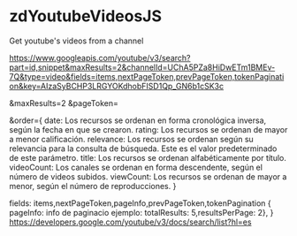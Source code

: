# zdYoutubeVideosJS
Get youtube's videos from a channel

https://www.googleapis.com/youtube/v3/search?part=id,snippet&maxResults=2&channelId=UChA5PZa8HiDwETm1BMEv-7Q&type=video&fields=items,nextPageToken,prevPageToken,tokenPagination&key=AIzaSyBCHP3LRGYOKdhobFISD1Qp_GN6b1cSK3c

&maxResults=2
&pageToken=

&order={
	date: Los recursos se ordenan en forma cronológica inversa, según la fecha en que se crearon.
	rating: Los recursos se ordenan de mayor a menor calificación.
	relevance: Los recursos se ordenan según su relevancia para la consulta de búsqueda. Este es el valor predeterminado de este parámetro.
	title: Los recursos se ordenan alfabéticamente por título.
	videoCount: Los canales se ordenan en forma descendente, según el número de videos subidos.
	viewCount: Los recursos se ordenan de mayor a menor, según el número de reproducciones.
}

fields: items,nextPageToken,pageInfo,prevPageToken,tokenPagination
	{
		pageInfo: info de paginacio ejemplo: totalResults: 5,resultsPerPage: 2},
	}
https://developers.google.com/youtube/v3/docs/search/list?hl=es
